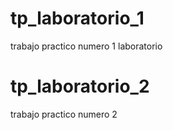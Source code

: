 # tp_laboratorio_1
trabajo practico numero 1 laboratorio 

# tp_laboratorio_2
trabajo practico numero 2
